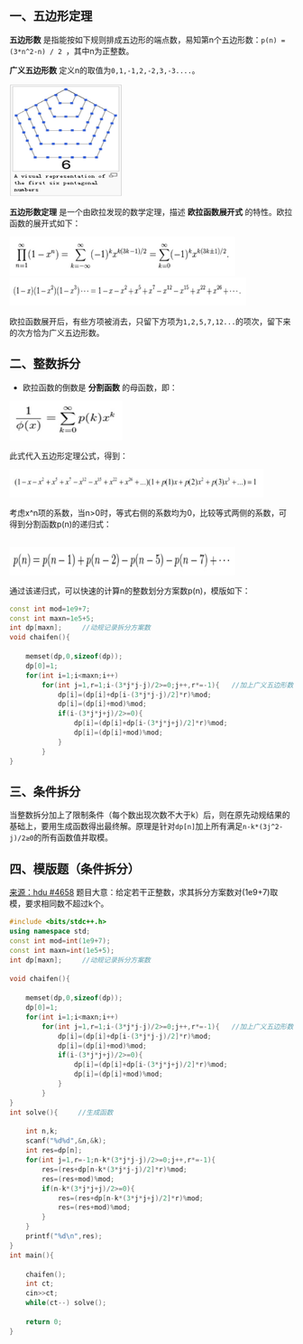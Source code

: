 ## 一、五边形定理
**五边形数** 是指能按如下规则排成五边形的端点数，易知第n个五边形数：`p(n) = (3*n^2-n) / 2 `，其中n为正整数。

**广义五边形数** 定义n的取值为`0,1,-1,2,-2,3,-3....`。

<img src="_image/zhengshu_1.png" width="200" height="200" />

**五边形数定理** 是一个由欧拉发现的数学定理，描述 **欧拉函数展开式** 的特性。欧拉函数的展开式如下：

<img src="_image/zhengshu_2.jpg" width="400" height="70" />

<img src="_image/zhengshu_3.jpg" width="420" height="50" />

欧拉函数展开后，有些方项被消去，只留下方项为`1,2,5,7,12...`的项次，留下来的次方恰为广义五边形数。

## 二、整数拆分
* 欧拉函数的倒数是 **分割函数** 的母函数，即：

<img src="_image/zhengshu_4.jpg" width="200" height="70" />

此式代入五边形定理公式，得到：

<img src="_image/zhengshu_5.jpg" width="450" height="50" />

考虑x^n项的系数，当n>0时，等式右侧的系数均为0，比较等式两侧的系数，可得到分割函数p(n)的递归式：

<br><img src="_image/zhengshu_6.jpg" width="400" height="50" />

通过该递归式，可以快速的计算n的整数划分方案数p(n)，模版如下：
```c++
const int mod=1e9+7;
const int maxn=1e5+5;
int dp[maxn];     //动规记录拆分方案数
void chaifen(){

    memset(dp,0,sizeof(dp));
    dp[0]=1;
    for(int i=1;i<maxn;i++)
        for(int j=1,r=1;i-(3*j*j-j)/2>=0;j++,r*=-1){   //加上广义五边形数
            dp[i]=(dp[i]+dp[i-(3*j*j-j)/2]*r)%mod;
            dp[i]=(dp[i]+mod)%mod;
            if(i-(3*j*j+j)/2>=0){
                dp[i]=(dp[i]+dp[i-(3*j*j+j)/2]*r)%mod;
                dp[i]=(dp[i]+mod)%mod;
            }
        }
}
```
## 三、条件拆分
当整数拆分加上了限制条件（每个数出现次数不大于k）后，则在原先动规结果的基础上，要用生成函数得出最终解。原理是针对`dp[n]`加上所有满足`n-k*(3j^2-j)/2≥0`的所有函数值并取模。
## 四、模版题（条件拆分）
<a href="http://acm.hdu.edu.cn/showproblem.php?pid=4658">来源：hdu #4658</a>
题目大意：给定若干正整数，求其拆分方案数对(1e9+7)取模，要求相同数不超过k个。
```c++
#include <bits/stdc++.h>
using namespace std;
const int mod=int(1e9+7);
const int maxn=int(1e5+5);
int dp[maxn];     //动规记录拆分方案数

void chaifen(){

    memset(dp,0,sizeof(dp));
    dp[0]=1;
    for(int i=1;i<maxn;i++)
        for(int j=1,r=1;i-(3*j*j-j)/2>=0;j++,r*=-1){   //加上广义五边形数
            dp[i]=(dp[i]+dp[i-(3*j*j-j)/2]*r)%mod;
            dp[i]=(dp[i]+mod)%mod;
            if(i-(3*j*j+j)/2>=0){
                dp[i]=(dp[i]+dp[i-(3*j*j+j)/2]*r)%mod;
                dp[i]=(dp[i]+mod)%mod;
            }
        }
}
int solve(){     //生成函数

    int n,k;
    scanf("%d%d",&n,&k);
    int res=dp[n];
    for(int j=1,r=-1;n-k*(3*j*j-j)/2>=0;j++,r*=-1){
        res=(res+dp[n-k*(3*j*j-j)/2]*r)%mod;
        res=(res+mod)%mod;
        if(n-k*(3*j*j+j)/2>=0){
            res=(res+dp[n-k*(3*j*j+j)/2]*r)%mod;
            res=(res+mod)%mod;
        }
    }
    printf("%d\n",res);
}
int main(){

    chaifen();
    int ct;
    cin>>ct;
    while(ct--) solve();

    return 0;
}

```